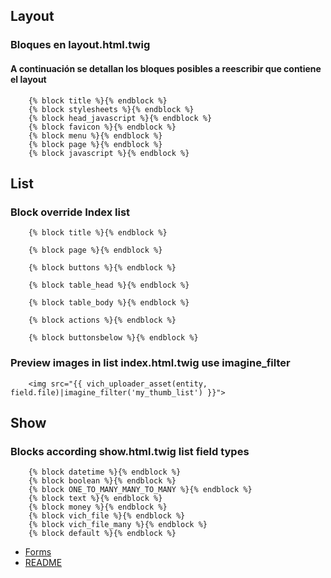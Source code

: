 ## Layout
### Bloques en layout.html.twig
#### A continuación se detallan los bloques posibles a reescribir que contiene el layout
```twig
    {% block title %}{% endblock %}
    {% block stylesheets %}{% endblock %}
    {% block head_javascript %}{% endblock %}
    {% block favicon %}{% endblock %}
    {% block menu %}{% endblock %}
    {% block page %}{% endblock %}
    {% block javascript %}{% endblock %}
```

## List
### Block override Index list
```twig
    {% block title %}{% endblock %}

    {% block page %}{% endblock %}

    {% block buttons %}{% endblock %}

    {% block table_head %}{% endblock %}

    {% block table_body %}{% endblock %}

    {% block actions %}{% endblock %}

    {% block buttonsbelow %}{% endblock %}
```
### Preview images in list index.html.twig use imagine_filter
```twig
    <img src="{{ vich_uploader_asset(entity, field.file)|imagine_filter('my_thumb_list') }}">
```

## Show
### Blocks according show.html.twig list field types
```twig
    {% block datetime %}{% endblock %}
    {% block boolean %}{% endblock %}
    {% block ONE_TO_MANY_MANY_TO_MANY %}{% endblock %}
    {% block text %}{% endblock %}
    {% block money %}{% endblock %}
    {% block vich_file %}{% endblock %}
    {% block vich_file_many %}{% endblock %}
    {% block default %}{% endblock %}
```

* [Forms](forms_en.md)
* [README](README_EN.md)
